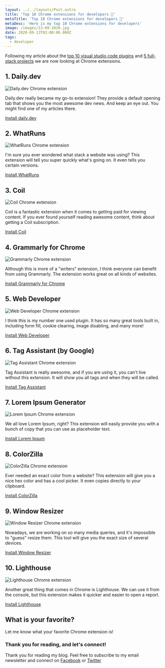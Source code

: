 ```yaml
---
layout: ../../layouts/Post.astro
title: 'Top 10 Chrome extensions for developers 👀'
metaTitle: 'Top 10 Chrome extensions for developers 👀'
metaDesc: 'Here is my top 10 Chrome extensions for developers'
image: /images/13-09-2020.jpg
date: 2020-09-13T03:00:00.000Z
tags:
  - developer
---
```

Following my article about the [top 10 visual studio code plugins](https://daily-dev-tips.com/posts/top-10-visual-studio-code-extensions-you-need-to-install/) and [5 full-stack projects](https://daily-dev-tips.com/posts/5-full-stack-projects-to-add-to-your-portfolio-before-2020-ends/) we are now looking at Chrome extensions.

## 1. Daily.dev 

![Daily.dev Chrome extension](https://cdn.hashnode.com/res/hashnode/image/upload/v1599737063827/9XR9IO1Gt.png)

Daily.dev really became my go-to extension! They provide a default opening tab that shows you the most awesome dev news.
And keep an eye out. You might find one of my articles there.

[Install daily.dev](https://chrome.google.com/webstore/detail/dailydev-news-for-busy-de/jlmpjdjjbgclbocgajdjefcidcncaied)

## 2. WhatRuns 

![WhatRuns Chrome extension](https://cdn.hashnode.com/res/hashnode/image/upload/v1599737141643/Cgmo4qvon.png)

I'm sure you ever wondered what stack a website was using?
This extension will tell you super quickly what's going on.
It even tells you certain versions.

[Install WhatRuns](https://chrome.google.com/webstore/detail/whatruns/cmkdbmfndkfgebldhnkbfhlneefdaaip)

## 3. Coil 

![Coil Chrome extension](https://cdn.hashnode.com/res/hashnode/image/upload/v1599737297580/wEZlKMgqf.png)

Coil is a fantastic extension when it comes to getting paid for viewing content. If you ever found yourself reading awesome content, think about getting a Coil subscription.

[Install Coil](https://chrome.google.com/webstore/detail/coil/locbifcbeldmnphbgkdigjmkbfkhbnca)

## 4. Grammarly for Chrome

![Grammarly Chrome extension](https://cdn.hashnode.com/res/hashnode/image/upload/v1599737377541/IRWjNG3OC.jpeg)

Although this is more of a "writers" extension, I think everyone can benefit from using Grammarly. The extension works great on all kinds of websites.

[Install Grammarly for Chrome](https://chrome.google.com/webstore/detail/grammarly-for-chrome/kbfnbcaeplbcioakkpcpgfkobkghlhen)

## 5. Web Developer

![Web Developer Chrome extension](https://cdn.hashnode.com/res/hashnode/image/upload/v1599737107878/LHo8Z_Ays.png)

I think this is my number one used plugin. It has so many great tools built in, including form fill, cookie clearing, image disabling, and many more!

[Install Web Developer](https://chrome.google.com/webstore/detail/web-developer/bfbameneiokkgbdmiekhjnmfkcnldhhm)

## 6. Tag Assistant (by Google)

![Tag Assistant Chrome extension](https://cdn.hashnode.com/res/hashnode/image/upload/v1599737579624/G-olEuZ7T.png)

Tag Assistant is really awesome, and if you are using it, you can't live without this extension. It will show you all tags and when they will be called.

[Install Tag Assistant](https://chrome.google.com/webstore/detail/tag-assistant-by-google/kejbdjndbnbjgmefkgdddjlbokphdefk)

## 7. Lorem Ipsum Generator

![Lorem Ipsum Chrome extension](https://cdn.hashnode.com/res/hashnode/image/upload/v1599737670127/qWoHlDuc9.png)

We all love Lorem Ipsum, right? This extension will easily provide you with a bunch of copy that you can use as placeholder text.

[Install Lorem Ipsum](https://chrome.google.com/webstore/detail/lorem-ipsum-generator-def/mcdcbjjoakogbcopinefncmkcamnfkdb)

## 8. ColorZilla

![ColorZilla Chrome extension](https://cdn.hashnode.com/res/hashnode/image/upload/v1599737718243/4UUvDSYut.png)

Ever needed an exact color from a website? This extension will give you a nice hex color and has a cool picker.
It even copies directly to your clipboard.

[Install ColorZilla](https://chrome.google.com/webstore/detail/colorzilla/bhlhnicpbhignbdhedgjhgdocnmhomnp)

## 9. Window Resizer

![Window Resizer Chrome extension](https://cdn.hashnode.com/res/hashnode/image/upload/v1599737768852/v8sr0rT5z.png)

Nowadays, we are working on so many media queries, and it's impossible to "guess" resize them. This tool will give you the exact size of several devices.

[Install Window Resizer](https://chrome.google.com/webstore/detail/window-resizer/kkelicaakdanhinjdeammmilcgefonfh)

## 10. Lighthouse 

![Lighthouse Chrome extension](https://cdn.hashnode.com/res/hashnode/image/upload/v1599737810982/VwvF3D-PB.png)

Another great thing that comes in Chrome is Lighthouse. We can use it from the console, but this extension makes it quicker and easier to open a report.

[Install Lighthouse](https://chrome.google.com/webstore/detail/lighthouse/blipmdconlkpinefehnmjammfjpmpbjk)

## What is your favorite?

Let me know what your favorite Chrome extension is!

### Thank you for reading, and let's connect!

Thank you for reading my blog. Feel free to subscribe to my email newsletter and connect on [Facebook](https://www.facebook.com/DailyDevTipsBlog) or [Twitter](https://twitter.com/DailyDevTips1)
